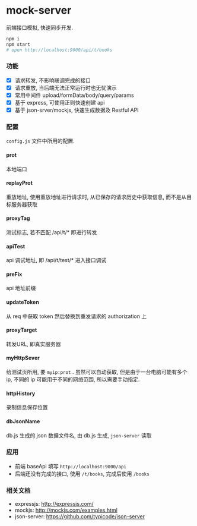 # mock-server
前端接口模拟, 快速同步开发.

``` sh
npm i
npm start
# open http://localhost:9000/api/t/books
``` 

### 功能
- [x] 请求转发, 不影响联调完成的接口
- [x] 请求重放, 当后端无法正常运行时也无忧演示
- [x] 常用中间件 upload/formData/body/query/params
- [x] 基于 express, 可使用正则快速创建 api
- [x] 基于 json-srver/mockjs, 快速生成数据及 Restful API

### 配置
`config.js` 文件中所用的配置.

#### prot
本地端口
  
#### replayProt
重放地址, 使用重放地址进行请求时, 从已保存的请求历史中获取信息, 而不是从目标服务器获取
  
#### proxyTag
测试标志, 若不匹配 /api/t/* 即进行转发
  
#### apiTest
api 调试地址, 即 /api/t/test/* 进入接口调试
  
#### preFix
api 地址前缀
  
#### updateToken
从 req 中获取 token 然后替换到重发请求的 authorization 上
  
#### proxyTarget
转发URL, 即真实服务器
  
#### myHttpSever
给测试页所用, 要 `myip:prot` . 虽然可以自动获取, 但是由于一台电脑可能有多个 ip, 不同的 ip 可能用于不同的网络范围, 所以需要手动指定.

#### httpHistory
录制信息保存位置
  
#### dbJsonName
db.js 生成的 json 数据文件名, 由 db.js 生成, `json-server` 读取

### 应用
- 前端 baseApi 填写 `http://localhost:9000/api`
- 后端还没有完成的接口, 使用 `/t/books`, 完成后使用 `/books`

### 相关文档
- expressjs: http://expressjs.com/
- mockjs: http://mockjs.com/examples.html
- json-server: https://github.com/typicode/json-server
